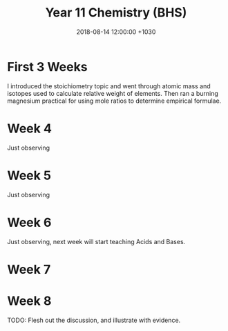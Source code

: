 ﻿---
layout: post
title:  "Year 11 Chemistry (BHS)"
date:   2018-08-14 12:00:00 +1030
categories: MTeach bhsPlacement
---



# First 3 Weeks

I introduced the stoichiometry topic and went through atomic mass and isotopes used to calculate relative weight of elements. Then ran a burning magnesium practical for using mole ratios to determine empirical formulae.

# Week 4

Just observing

# Week 5

Just observing

# Week 6

Just observing, next week will start teaching Acids and Bases.

# Week 7

# Week 8 


TODO: Flesh out the discussion, and illustrate with evidence.






 







